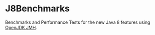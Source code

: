 # J8Benchmarks
Benchmarks and Performance Tests for the new Java 8 features using [OpenJDK JMH](http://openjdk.java.net/projects/code-tools/jmh/).
